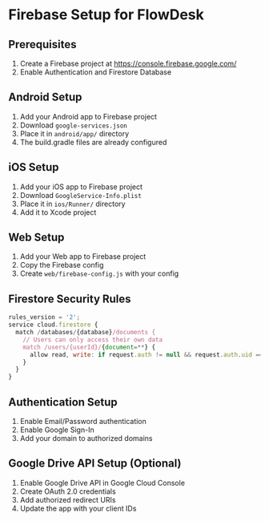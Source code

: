 # Firebase Setup for FlowDesk

## Prerequisites
1. Create a Firebase project at https://console.firebase.google.com/
2. Enable Authentication and Firestore Database

## Android Setup
1. Add your Android app to Firebase project
2. Download `google-services.json`
3. Place it in `android/app/` directory
4. The build.gradle files are already configured

## iOS Setup
1. Add your iOS app to Firebase project
2. Download `GoogleService-Info.plist`
3. Place it in `ios/Runner/` directory
4. Add it to Xcode project

## Web Setup
1. Add your Web app to Firebase project
2. Copy the Firebase config
3. Create `web/firebase-config.js` with your config

## Firestore Security Rules
```javascript
rules_version = '2';
service cloud.firestore {
  match /databases/{database}/documents {
    // Users can only access their own data
    match /users/{userId}/{document=**} {
      allow read, write: if request.auth != null && request.auth.uid == userId;
    }
  }
}
```

## Authentication Setup
1. Enable Email/Password authentication
2. Enable Google Sign-In
3. Add your domain to authorized domains

## Google Drive API Setup (Optional)
1. Enable Google Drive API in Google Cloud Console
2. Create OAuth 2.0 credentials
3. Add authorized redirect URIs
4. Update the app with your client IDs